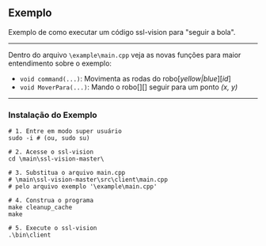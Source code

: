 ## Exemplo   

Exemplo de como executar um código ssl-vision para "seguir a bola".   
   
---
   
Dentro do arquivo `\example\main.cpp` veja as novas funções para maior entendimento sobre o exemplo:   
* `void command(...)`: Movimenta as rodas do robo[_yellow|blue_][_id_]   
* `void MoverPara(...)`: Mando o robo[][] seguir para um ponto _(x, y)_   
   
---
   
### Instalação do Exemplo   
   
```
# 1. Entre em modo super usuário 
sudo -i # (ou, sudo su)

# 2. Acesse o ssl-vision
cd \main\ssl-vision-master\

# 3. Substitua o arquivo main.cpp
# \main\ssl-vision-master\src\client\main.cpp
# pelo arquivo exemplo '\example\main.cpp'

# 4. Construa o programa
make cleanup_cache
make

# 5. Execute o ssl-vision
.\bin\client

```
